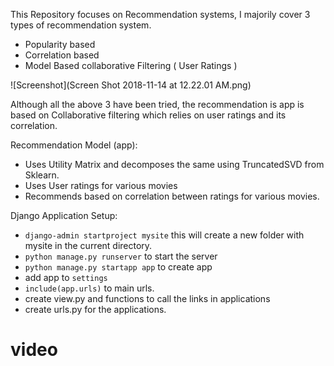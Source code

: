 This Repository focuses on Recommendation systems, I majorily cover 3 types of recommendation system.

- Popularity based 
- Correlation based 
- Model Based collaborative Filtering ( User Ratings )

![Screenshot](Screen Shot 2018-11-14 at 12.22.01 AM.png)

Although all the above 3 have been tried, the recommendation is app is based on Collaborative filtering which relies on user ratings and its correlation.

Recommendation Model (app):
- Uses Utility Matrix and decomposes the same using TruncatedSVD from Sklearn.
- Uses User ratings for various movies
- Recommends based on correlation between ratings for various movies.

Django Application Setup:
- `django-admin startproject mysite` this will create a new folder with mysite in the current 
directory. 
- `python manage.py runserver` to start the server
- `python manage.py startapp app` to create app
- add app to `settings`
- `include(app.urls)` to main urls.
- create view.py and functions to call the links in applications
- create urls.py for the applications.

# video

